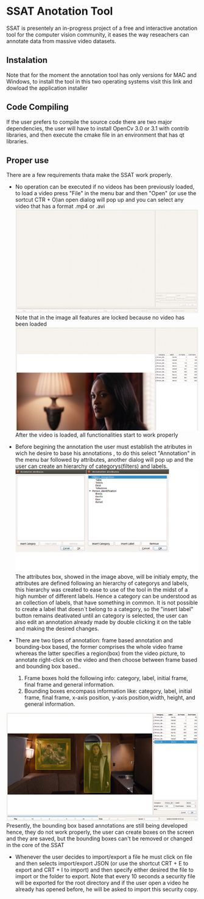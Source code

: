 # SSAT Anotation Tool
SSAT is presentely an in-progress project of a free and interactive anotation tool for the computer vision community, it eases
the way reseachers can annotate data from massive video datasets.
## Instalation
Note that for the moment the annotation tool has only versions for MAC and Windows, to install the tool in this two operating systems
visit this link and dowload the application installer <insert link here>
## Code Compiling
If the user prefers to compile the source code there are two major dependencies, the user will have to install OpenCv 3.0 or 3.1 with contrib libraries, and then execute the cmake file in an environment that has qt libraries.
## Proper use
There are a few requirements thata make the SSAT work properly.
  * No operation can be executed if no videos has been previously loaded, to load a video press "File" in the menu bar and then "Open"
  (or use the sortcut CTR + O)an open dialog will pop up and you can select any video that has a format .mp4 or .avi
  ![Alt text](/images/image1.png?raw=true "SSAT screen with no loaded video")
  Note that in the image all features are locked because no video has been loaded
  ![Alt text](/images/image2.png?raw=true "SSAT screen with a loaded video")
  After the video is loaded, all functionalities start to work properly
  
  * Before begining the annotation the user must establish the atributes in wich he desire to base his annotations , to do this select
  "Annotation" in the menu bar followed by attributes, another dialog will pop up and the user can create an hierarchy of 
  categorys(filters) and labels.
  ![Alt text](/images/image3.png?raw=true "Attributes screen")
  The attributes box, showed in the image above, will be initialy empty, the attributes are defined following an hierarchy of categorys and labels, this hierarchy was created to ease to use of the tool in the midst of a high number of different labels.
  Hence  a category can be understood as an collection of labels, that have something in common. It is not possible to create a label that doesn´t belong to a category, so the "insert label" button remains deativated until an category is selected, the user can also edit an annotation already made by double clicking it on the table and making the desired changes.
  * There are two tipes of annotation: frame based annotation and bounding-box based, the former comprises the whole video frame
  whereas the latter specifies a region(box) from the video picture, to annotate right-click on the video and then choose between frame based and bounding box based..
    1. Frame boxes hold the following info: category, label, initial frame, final frame and general information.  
    2. Bounding boxes encompass information like: category, label, initial frame, final frame, x-axis position, y-axis position,width, height, and general information.
   
   ![Alt text](/images/image4.png?raw=true "Bounding Box based annotations")
   Presently, the bounding box based annotations are still being developed hence, they do not work properly,  the user can create boxes on the screen and they are saved, but the bounding boxes can't be removed or changed in the core of the SSAT
      
   * Whenever the user decides to import/export a file he must click on file and then selects import/export JSON (or use the shortcut CRT + E to export and CRT + I to import) and then specify either desired the file to import or the folder to export. Note that every 10 seconds a security file will be exported for the root
   directory and if the user open a video he already has opened before, he will be asked to import this security copy.
